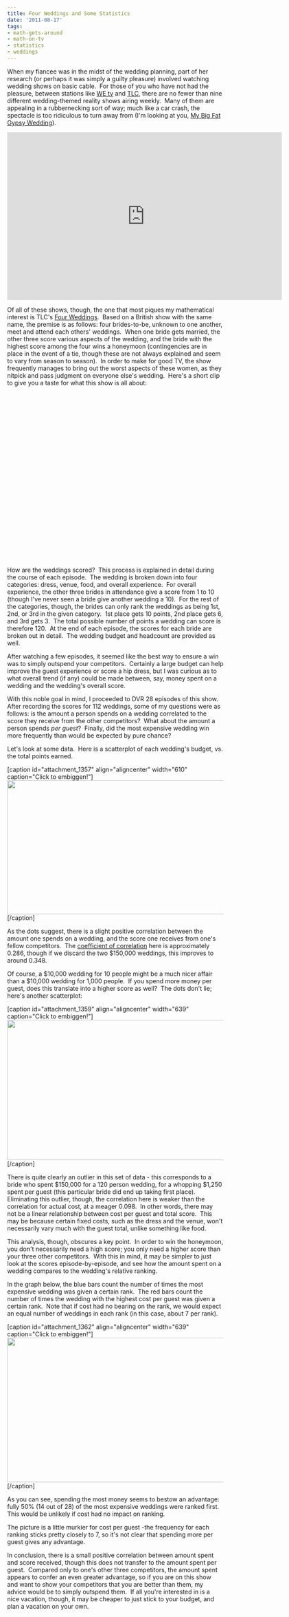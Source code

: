 ```yaml
---
title: Four Weddings and Some Statistics
date: '2011-08-17'
tags:
- math-gets-around
- math-on-tv
- statistics
- weddings
---
```


When my fiancee was in the midst of the wedding planning, part of her research (or perhaps it was simply a guilty pleasure) involved watching wedding shows on basic cable.  For those of you who have not had the pleasure, between stations like <a href="http://www.wetv.com/">WE tv</a> and <a href="http://tlc.discovery.com/">TLC</a>, there are no fewer than nine different wedding-themed reality shows airing weekly.  Many of them are appealing in a rubbernecking sort of way; much like a car crash, the spectacle is too ridiculous to turn away from (I'm looking at you, <a href="http://tlc.howstuffworks.com/tv/my-big-fat-gypsy-wedding">My Big Fat Gypsy Wedding</a>).
<p style="text-align: center;"><object width="640" height="390"><param name="movie" value="http://www.youtube.com/v/2HAUmII_hcg?version=3&amp;hl=en_US" /><param name="allowFullScreen" value="true" /><param name="allowscriptaccess" value="always" /><embed type="application/x-shockwave-flash" width="640" height="390" src="http://www.youtube.com/v/2HAUmII_hcg?version=3&amp;hl=en_US" allowscriptaccess="always" allowfullscreen="true"></embed></object></p>
Of all of these shows, though, the one that most piques my mathematical interest is TLC's <a href="http://en.wikipedia.org/wiki/Four_Weddings">Four Weddings</a>.  Based on a British show with the same name, the premise is as follows: four brides-to-be, unknown to one another, meet and attend each others' weddings.  When one bride gets married, the other three score various aspects of the wedding, and the bride with the highest score among the four wins a honeymoon (contingencies are in place in the event of a tie, though these are not always explained and seem to vary from season to season).  In order to make for good TV, the show frequently manages to bring out the worst aspects of these women, as they nitpick and pass judgment on everyone else's wedding.  Here's a short clip to give you a taste for what this show is all about:
<p style="text-align: center;"><object width="640" height="390"><param name="movie" value="http://www.youtube.com/v/PeI09kys09Q?version=3&amp;hl=en_US" /><param name="allowFullScreen" value="true" /><param name="allowscriptaccess" value="always" /><embed type="application/x-shockwave-flash" width="640" height="390" src="http://www.youtube.com/v/PeI09kys09Q?version=3&amp;hl=en_US" allowscriptaccess="always" allowfullscreen="true"></embed></object></p>
How are the weddings scored?  This process is explained in detail during the course of each episode.  The wedding is broken down into four categories: dress, venue, food, and overall experience.  For overall experience, the other three brides in attendance give a score from 1 to 10 (though I've never seen a bride give another wedding a 10).  For the rest of the categories, though, the brides can only rank the weddings as being 1st, 2nd, or 3rd in the given category.  1st place gets 10 points, 2nd place gets 6, and 3rd gets 3.  The total possible number of points a wedding can score is therefore 120.  At the end of each episode, the scores for each bride are broken out in detail.  The wedding budget and headcount are provided as well.

After watching a few episodes, it seemed like the best way to ensure a win was to simply outspend your competitors.  Certainly a large budget can help improve the guest experience or score a hip dress, but I was curious as to what overall trend (if any) could be made between, say, money spent on a wedding and the wedding's overall score.

With this noble goal in mind, I proceeded to DVR 28 episodes of this show.  After recording the scores for 112 weddings, some of my questions were as follows: is the amount a person spends on a wedding correlated to the score they receive from the other competitors?  What about the amount a person spends <em>per guest</em>?  Finally, did the most expensive wedding win more frequently than would be expected by pure chance?

Let's look at some data.  Here is a scatterplot of each wedding's budget, vs. the total points earned.

[caption id="attachment_1357" align="aligncenter" width="610" caption="Click to embiggen!"]<a href="http://www.mathgoespop.com/wp-content/uploads/2011/08/Picture-5.png"><img class="size-full wp-image-1357" title="CostVsScore" src="http://www.mathgoespop.com/wp-content/uploads/2011/08/Picture-5.png" alt="" width="610" height="311" /></a>[/caption]

As the dots suggest, there is a slight positive correlation between the amount one spends on a wedding, and the score one receives from one's fellow competitors.  The <a href="http://en.wikipedia.org/wiki/Pearson_product-moment_correlation_coefficient">coefficient of correlation</a> here is approximately 0.286, though if we discard the two $150,000 weddings, this improves to around 0.348.

Of course, a $10,000 wedding for 10 people might be a much nicer affair than a $10,000 wedding for 1,000 people.  If you spend more money per guest, does this translate into a higher score as well?  The dots don't lie; here's another scatterplot:

[caption id="attachment_1359" align="aligncenter" width="639" caption="Click to embiggen!"]<a href="http://www.mathgoespop.com/wp-content/uploads/2011/08/Picture-6.png"><img class="size-full wp-image-1359" title="CPGvsScore" src="http://www.mathgoespop.com/wp-content/uploads/2011/08/Picture-6.png" alt="" width="639" height="326" /></a>[/caption]

There is quite clearly an outlier in this set of data - this corresponds to a bride who spent $150,000 for a 120 person wedding, for a whopping $1,250 spent per guest (this particular bride did end up taking first place).  Eliminating this outlier, though, the correlation here is weaker than the correlation for actual cost, at a meager 0.098.  In other words, there may not be a linear relationship between cost per guest and total score.  This may be because certain fixed costs, such as the dress and the venue, won't necessarily vary much with the guest total, unlike something like food.

This analysis, though, obscures a key point.  In order to win the honeymoon, you don't necessarily need a high score; you only need a higher score than your three other competitors.  With this in mind, it may be simpler to just look at the scores episode-by-episode, and see how the amount spent on a wedding compares to the wedding's relative ranking.

In the graph below, the blue bars count the number of times the most expensive wedding was given a certain rank.  The red bars count the number of times the wedding with the highest cost per guest was given a certain rank.  Note that if cost had no bearing on the rank, we would expect an equal number of weddings in each rank (in this case, about 7 per rank).

[caption id="attachment_1362" align="aligncenter" width="639" caption="Click to embiggen!"]<a href="http://www.mathgoespop.com/wp-content/uploads/2011/08/Picture-7.png"><img class="size-full wp-image-1362" title="costranks" src="http://www.mathgoespop.com/wp-content/uploads/2011/08/Picture-7.png" alt="" width="639" height="336" /></a>[/caption]

As you can see, spending the most money seems to bestow an advantage: fully 50% (14 out of 28) of the most expensive weddings were ranked first.  This would be unlikely if cost had no impact on ranking.

The picture is a little murkier for cost per guest -the frequency for each ranking sticks pretty closely to 7, so it's not clear that spending more per guest gives any advantage.

In conclusion, there is a small positive correlation between amount spent and score received, though this does not transfer to the amount spent per guest.  Compared only to one's other three competitors, the amount spent appears to confer an even greater advantage, so if you are on this show and want to show your competitors that you are better than them, my advice would be to simply outspend them.  If all you're interested in is a nice vacation, though, it may be cheaper to just stick to your budget, and plan a vacation on your own.
